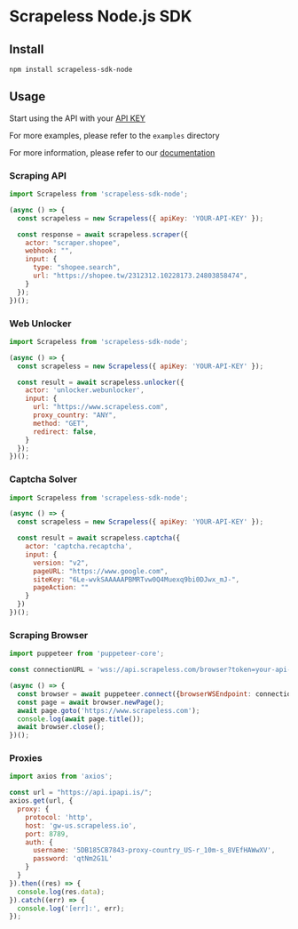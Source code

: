 # Scrapeless Node.js SDK

## Install
```shell
npm install scrapeless-sdk-node
```

## Usage

Start using the API with your [API KEY](https://app.scrapeless.com/dashboard/account?tab=apiKey)

For more examples, please refer to the `examples` directory

For more information, please refer to our [documentation](https://docs.scrapeless.com/)

### Scraping API

```js
import Scrapeless from 'scrapeless-sdk-node';

(async () => {
  const scrapeless = new Scrapeless({ apiKey: 'YOUR-API-KEY' });

  const response = await scrapeless.scraper({
    actor: "scraper.shopee",
    webhook: "",
    input: {
      type: "shopee.search",
      url: "https://shopee.tw/2312312.10228173.24803858474",
    }
  });
})();
```

### Web Unlocker

```js
import Scrapeless from 'scrapeless-sdk-node';

(async () => {
  const scrapeless = new Scrapeless({ apiKey: 'YOUR-API-KEY' });

  const result = await scrapeless.unlocker({
    actor: 'unlocker.webunlocker',
    input: {
      url: "https://www.scrapeless.com",
      proxy_country: "ANY",
      method: "GET",
      redirect: false,
    }
  });
})();
```

### Captcha Solver

```js
import Scrapeless from 'scrapeless-sdk-node';

(async () => {
  const scrapeless = new Scrapeless({ apiKey: 'YOUR-API-KEY' });

  const result = await scrapeless.captcha({
    actor: 'captcha.recaptcha',
    input: {
      version: "v2",
      pageURL: "https://www.google.com",
      siteKey: "6Le-wvkSAAAAAPBMRTvw0Q4Muexq9bi0DJwx_mJ-",
      pageAction: ""
    }
  })
})();
```

### Scraping Browser

```js
import puppeteer from 'puppeteer-core';

const connectionURL = 'wss://api.scrapeless.com/browser?token=your-api-key&session_ttl=180&proxy_country=ANY';

(async () => {
  const browser = await puppeteer.connect({browserWSEndpoint: connectionURL});
  const page = await browser.newPage();
  await page.goto('https://www.scrapeless.com');
  console.log(await page.title());
  await browser.close();
})();
```

### Proxies

```js
import axios from 'axios';

const url = "https://api.ipapi.is/";
axios.get(url, {
  proxy: {
    protocol: 'http',
    host: 'gw-us.scrapeless.io',
    port: 8789,
    auth: {
      username: '5DB185CB7843-proxy-country_US-r_10m-s_8VEfHAWwXV',
      password: 'qtNm2G1L'
    }
  }
}).then((res) => {
  console.log(res.data);
}).catch((err) => {
  console.log('[err]:', err);
});
```